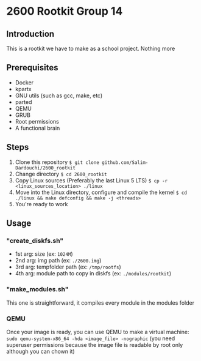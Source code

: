 # 2600 Rootkit Group 14

## Introduction
This is a rootkit we have to make as a school project. Nothing more

## Prerequisites
- Docker
- kpartx
- GNU utils (such as gcc, make, etc)
- parted
- QEMU
- GRUB
- Root permissions
- A functional brain

## Steps
1. Clone this repository 
`$ git clone github.com/Salim-Dardouchi/2600_rootkit`
2. Change directory 
`$ cd 2600_rootkit`
3. Copy Linux sources (Preferably the last Linux 5 LTS)
`$ cp -r <linux_sources_location> ./linux`
4. Move into the Linux directory, configure and compile the kernel
`$ cd ./linux && make defconfig && make -j <threads>`
5. You're ready to work

## Usage
### "create_diskfs.sh"
- 1st arg: size (ex: `1024M`)
- 2nd arg: img path (ex: `./2600.img`)
- 3rd arg: tempfolder path (ex: `/tmp/rootfs`)
- 4th arg: module path to copy in diskfs (ex: `./modules/rootkit`)

### "make_modules.sh"
This one is straightforward, it compiles every module in the modules folder

### QEMU
Once your image is ready, you can use QEMU to make a virtual machine:
`sudo qemu-system-x86_64 -hda <image_file> -nographic`
(you need superuser permissions because the image file is readable by root only although you can chown it)


